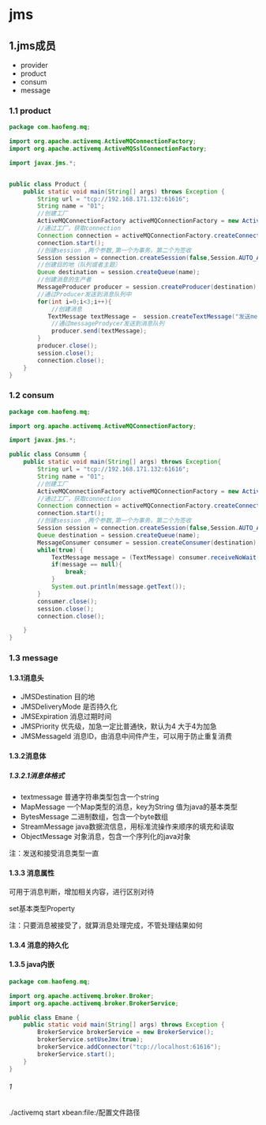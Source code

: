 # jms



## 1.jms成员

- provider
- product
- consum
- message

### 1.1 product

```java
package com.haofeng.mq;

import org.apache.activemq.ActiveMQConnectionFactory;
import org.apache.activemq.ActiveMQSslConnectionFactory;

import javax.jms.*;


public class Product {
    public static void main(String[] args) throws Exception {
        String url = "tcp://192.168.171.132:61616";
        String name = "01";
        //创建工厂
        ActiveMQConnectionFactory activeMQConnectionFactory = new ActiveMQConnectionFactory(url);
        //通过工厂，获取connection
        Connection connection = activeMQConnectionFactory.createConnection();
        connection.start();
        //创建session ,两个参数,第一个为事务，第二个为签收
        Session session = connection.createSession(false,Session.AUTO_ACKNOWLEDGE);
        //创建目的地（队列或者主题）
        Queue destination = session.createQueue(name);
        //创建消息的生产者
        MessageProducer producer = session.createProducer(destination);
        //通过Producer发送到消息队列中
        for(int i=0;i<3;i++){
            //创建消息
           TextMessage textMessage =  session.createTextMessage("发送message" + i);//理解为字符串
            //通过messageProdycer发送到消息队列
            producer.send(textMessage);
        }
        producer.close();
        session.close();
        connection.close();
    }
}

```

### 1.2 consum

```java
package com.haofeng.mq;

import org.apache.activemq.ActiveMQConnectionFactory;

import javax.jms.*;

public class Consumm {
    public static void main(String[] args) throws Exception{
        String url = "tcp://192.168.171.132:61616";
        String name = "01";
        //创建工厂
        ActiveMQConnectionFactory activeMQConnectionFactory = new ActiveMQConnectionFactory(url);
        //通过工厂，获取connection
        Connection connection = activeMQConnectionFactory.createConnection();
        connection.start();
        //创建session ,两个参数,第一个为事务，第二个为签收
        Session session = connection.createSession(false,Session.AUTO_ACKNOWLEDGE);
        Queue destination = session.createQueue(name);
        MessageConsumer consumer = session.createConsumer(destination);
        while(true) {
            TextMessage message = (TextMessage) consumer.receiveNoWait();
            if(message == null){
                break;
            }
            System.out.println(message.getText());
        }
        consumer.close();
        session.close();
        connection.close();

    }
}

```

### 1.3 message

#### 1.3.1消息头

- JMSDestination    目的地
- JMSDeliveryMode  是否持久化
- JMSExpiration       消息过期时间
- JMSPriority            优先级，加急一定比普通快，默认为4 大于4为加急
- JMSMessageId     消息ID，由消息中间件产生，可以用于防止重复消费

#### 1.3.2消息体

##### 1.3.2.1消息体格式

- textmessage   普通字符串类型包含一个string
- MapMessage   一个Map类型的消息，key为String 值为java的基本类型
- BytesMessage  二进制数组，包含一个byte数组
- StreamMessage  java数据流信息，用标准流操作来顺序的填充和读取
- ObjectMessage   对象消息，包含一个序列化的java对象

注：发送和接受消息类型一直

#### 1.3.3 消息属性

可用于消息判断，增加相关内容，进行区别对待

set基本类型Property

注：只要消息被接受了，就算消息处理完成，不管处理结果如何

#### 1.3.4 消息的持久化

#### 1.3.5 java内嵌

```java
package com.haofeng.mq;

import org.apache.activemq.broker.Broker;
import org.apache.activemq.broker.BrokerService;

public class Emane {
    public static void main(String[] args) throws Exception {
        BrokerService brokerService = new BrokerService();
        brokerService.setUseJmx(true);
        brokerService.addConnector("tcp://localhost:61616");
        brokerService.start();
    }
}

```







###### 1

./activemq start xbean:file:/配置文件路径

























